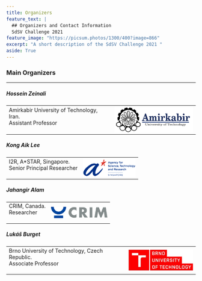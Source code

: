 ```yaml
---
title: Organizers
feature_text: |
  ## Organizers and Contact Information
  SdSV Challenge 2021
feature_image: "https://picsum.photos/1300/400?image=866"
excerpt: "A short description of the SdSV Challenge 2021 "
aside: True
---
```

### Main Organizers
---
##### Hossein Zeinali
<table border="0">
 <tr>
    <td>
    Amirkabir University of Technology, Iran. <br>
    Assistant Professor <br><br>
    </td>
    <td>
    <img align="right" width="210" src="/images/aut_logo_b&w_v1.png">
    </td>
 </tr>
</table>

##### Kong Aik Lee
<table border="0">
 <tr>
    <td>
    I2R, A*STAR, Singapore. <br>
    Senior Principal Researcher <br><br>
    </td>
    <td>
    <img align="right" width="140" src="/images/i2r_logo.png">
    </td>
 </tr>
</table>

##### Jahangir Alam
<table border="0">
 <tr>
    <td>
    CRIM, Canada. <br>
    Researcher <br><br>
    </td>
    <td>
    <img align="right" width="150" src="/images/logo_CRIM_300dpi.jpg">
    </td>
 </tr>
</table>

##### Lukáš Burget
<table border="0">
 <tr>
    <td>
    Brno University of Technology, Czech Republic. <br>
    Associate Professor <br><br>
    </td>
    <td>
    <img align="right" width="180" src="/images/but_logo.jpg">
    </td>
 </tr>
</table>
